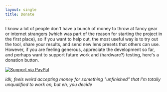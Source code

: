 ```yaml
---
layout: single
title: Donate
---
```


I know a lot of people don't have a bunch of money to throw at fancy gear or internet strangers (which was part of the reason for starting the project in the first place), so if you want to help out, the most useful way is to try out the tool, share your results, and send new lens presets that others can use. However, if you are feeling generous, appreciate the development so far, and perhaps want to support future work and (hardware?) testing, here's a donation button.

[![Support via PayPal](https://cdn.jsdelivr.net/gh/twolfson/paypal-github-button@1.0.0/dist/button.svg)](http://paypal.me/chenelvin)

_idk, feels weird accepting money for something "unfinished" that I'm totally unqualified to work on, but eh, you decide_